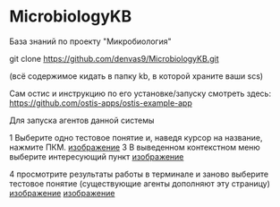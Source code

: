 # MicrobiologyKB

База знаний по проекту "Микробиология"

git clone https://github.com/denvas9/MicrobiologyKB.git

(всё содержимое кидать в папку kb, в которой храните ваши scs) 

Сам остис и инструкцию по его установке/запуску смотреть здесь: https://github.com/ostis-apps/ostis-example-app


Для запуска агентов данной системы

1 Выберите одно тестовое понятие и, наведя курсор на название, нажмите ПКМ.
[изображение](https://user-images.githubusercontent.com/56515595/143863781-51c63f85-f8f0-42f2-8697-2b09b2ee035d.png)
3 В выведенном контекстном меню выберите интересующий пункт
[изображение](https://user-images.githubusercontent.com/56515595/143863911-2ef5f7cc-a6c0-4a78-bf5d-545c225ad742.png)


4 просмотрите результаты работы в терминале и заново выберите тестовое понятие (существующие агенты дополняют эту страницу)
[изображение](https://user-images.githubusercontent.com/56515595/143864127-213bb7e0-7c3d-4874-90b7-871ca397347a.png)
[изображение](https://user-images.githubusercontent.com/56515595/143864145-bef35a2e-1f0c-4577-9d50-ac2a41269b68.png)
